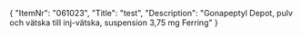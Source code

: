 {
  "ItemNr": "061023",
  "Title": "test",
  "Description": "Gonapeptyl Depot, pulv och vätska till inj-vätska, suspension 3,75 mg Ferring"
}